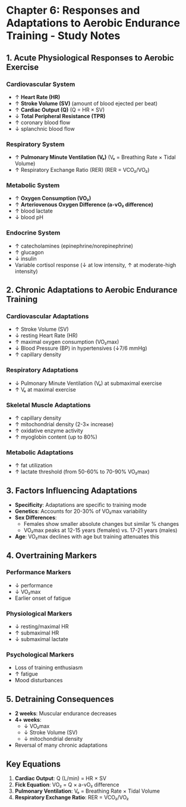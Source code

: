 # Chapter 6: Responses and Adaptations to Aerobic Endurance Training - Study Notes

## 1. Acute Physiological Responses to Aerobic Exercise

### Cardiovascular System
- ↑ **Heart Rate (HR)**
- ↑ **Stroke Volume (SV)** (amount of blood ejected per beat)
- ↑ **Cardiac Output (Q)** (Q = HR × SV)
- ↓ **Total Peripheral Resistance (TPR)**
- ↑ coronary blood flow
- ↓ splanchnic blood flow

### Respiratory System
- ↑ **Pulmonary Minute Ventilation (Vₑ)** (Vₑ = Breathing Rate × Tidal Volume)
- ↑ Respiratory Exchange Ratio (RER) (RER = VCO₂/VO₂)

### Metabolic System
- ↑ **Oxygen Consumption (VO₂)**
- ↑ **Arteriovenous Oxygen Difference (a-vO₂ difference)**
- ↑ blood lactate
- ↓ blood pH

### Endocrine System
- ↑ catecholamines (epinephrine/norepinephrine)
- ↑ glucagon
- ↓ insulin
- Variable cortisol response (↓ at low intensity, ↑ at moderate-high intensity)

## 2. Chronic Adaptations to Aerobic Endurance Training

### Cardiovascular Adaptations
- ↑ Stroke Volume (SV)
- ↓ resting Heart Rate (HR)
- ↑ maximal oxygen consumption (VO₂max)
- ↓ Blood Pressure (BP) in hypertensives (↓7/6 mmHg)
- ↑ capillary density

### Respiratory Adaptations
- ↓ Pulmonary Minute Ventilation (Vₑ) at submaximal exercise
- ↑ Vₑ at maximal exercise

### Skeletal Muscle Adaptations
- ↑ capillary density
- ↑ mitochondrial density (2-3× increase)
- ↑ oxidative enzyme activity
- ↑ myoglobin content (up to 80%)

### Metabolic Adaptations
- ↑ fat utilization
- ↑ lactate threshold (from 50-60% to 70-90% VO₂max)

## 3. Factors Influencing Adaptations

- **Specificity**: Adaptations are specific to training mode
- **Genetics**: Accounts for 20-30% of VO₂max variability
- **Sex Differences**:
  - Females show smaller absolute changes but similar % changes
  - VO₂max peaks at 12-15 years (females) vs. 17-21 years (males)
- **Age**: VO₂max declines with age but training attenuates this

## 4. Overtraining Markers

### Performance Markers
- ↓ performance
- ↓ VO₂max
- Earlier onset of fatigue

### Physiological Markers
- ↓ resting/maximal HR
- ↑ submaximal HR
- ↓ submaximal lactate

### Psychological Markers
- Loss of training enthusiasm
- ↑ fatigue
- Mood disturbances

## 5. Detraining Consequences

- **2 weeks**: Muscular endurance decreases
- **4+ weeks**: 
  - ↓ VO₂max 
  - ↓ Stroke Volume (SV)
  - ↓ mitochondrial density
- Reversal of many chronic adaptations

## Key Equations

1. **Cardiac Output**: Q (L/min) = HR × SV
2. **Fick Equation**: VO₂ = Q × a-vO₂ difference
3. **Pulmonary Ventilation**: Vₑ = Breathing Rate × Tidal Volume
4. **Respiratory Exchange Ratio**: RER = VCO₂/VO₂